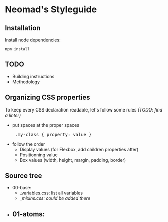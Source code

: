# Neomad's Styleguide

## Installation

Install node dependencies:

```
npm install
```

## TODO

- Building instructions
- Methodology

## Organizing CSS properties

To keep every CSS declaration readable, let's follow some rules _(TODO: find a linter)_

- put spaces at the proper spaces
        <pre>
            .my-class {
                property: value
            }
        </pre>
- follow the order
    - Display values (for Flexbox, add children properties after)
    - Positionning value
    - Box values (width, height, margin, padding, border)


## Source tree

- 00-base:
    - _variables.css: list all variables
    - __mixins.css: could be added there_
- 01-atoms:
    -
